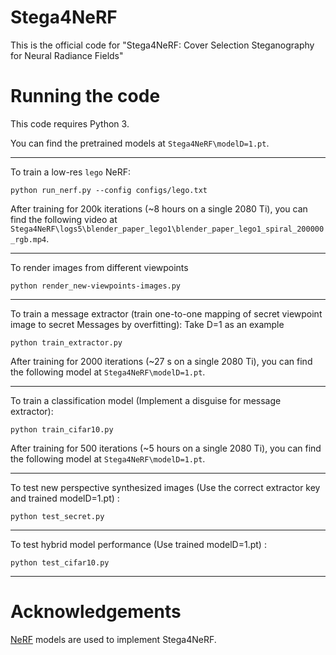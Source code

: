 # Stega4NeRF

This is the official code for "Stega4NeRF: Cover Selection Steganography for Neural Radiance Fields"

# Running the code

This code requires Python 3. 

You can find the pretrained models at `Stega4NeRF\modelD=1.pt`.

---


To train a low-res `lego` NeRF:
```
python run_nerf.py --config configs/lego.txt
```
After training for 200k iterations (~8 hours on a single 2080 Ti), you can find the following video at `Stega4NeRF\logs5\blender_paper_lego1\blender_paper_lego1_spiral_200000_rgb.mp4`.

---
To render images from different viewpoints
```
python render_new-viewpoints-images.py 
```

---


To train a message extractor (train one-to-one mapping of secret viewpoint image to secret Messages by overfitting):
Take D=1 as an example
```
python train_extractor.py 
```

After training for 2000 iterations (~27 s on a single 2080 Ti), you can find the following model at `Stega4NeRF\modelD=1.pt`.

---

To train a classification model (Implement a disguise for message extractor):
```
python train_cifar10.py 
```
After training for 500 iterations (~5 hours on a single 2080 Ti), you can find the following model at `Stega4NeRF\modelD=1.pt`.

---

To test new perspective synthesized images (Use the correct extractor key and trained modelD=1.pt)  :
```
python test_secret.py 
```
---

To test hybrid model performance (Use trained modelD=1.pt)  :
```
python test_cifar10.py 
```
---
# Acknowledgements

[NeRF](https://paperswithcode.com/paper/nerf-representing-scenes-as-neural-radiance#code) models are used to implement Stega4NeRF. 

